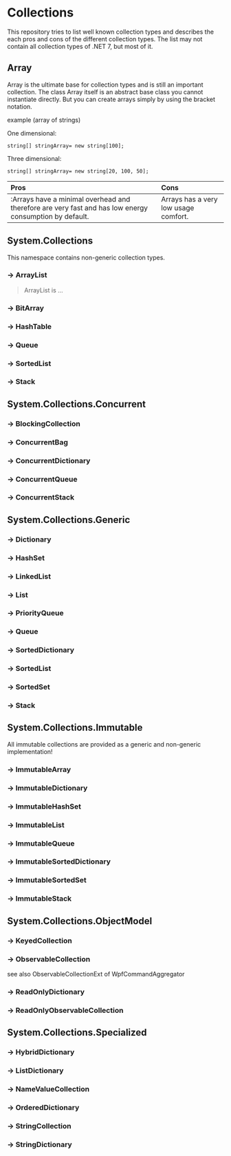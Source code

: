 ﻿# Collections

This repository tries to list well known collection types and  describes the each pros and cons of the different collection types.
The list may not contain all collection types of .NET 7, but most of it.

## Array
Array is the ultimate base for collection types and is still an important collection.
The class Array itself is an abstract base class you cannot instantiate directly.
But you can create arrays simply by using the  bracket notation.

example (array of strings)

One dimensional:

	string[] stringArray= new string[100];

Three dimensional:

	string[] stringArray= new string[20, 100, 50];


|Pros |Cons |
|:---|:---|
|:Arrays have a minimal overhead and therefore are very fast and has low energy consumption by default.|Arrays has a very low usage comfort. |


## System.Collections
This namespace contains non-generic collection types.
### -> ArrayList
>ArrayList is ...
### -> BitArray
### -> HashTable
### -> Queue
### -> SortedList
### -> Stack

## System.Collections.Concurrent
### -> BlockingCollection
### -> ConcurrentBag
### -> ConcurrentDictionary
### -> ConcurrentQueue
### -> ConcurrentStack

## System.Collections.Generic
### -> Dictionary
### -> HashSet
### -> LinkedList
### -> List
### -> PriorityQueue
### -> Queue
### -> SortedDictionary
### -> SortedList
### -> SortedSet
### -> Stack

## System.Collections.Immutable
All immutable collections are provided as a generic and non-generic implementation!
### -> ImmutableArray
### -> ImmutableDictionary
### -> ImmutableHashSet
### -> ImmutableList
### -> ImmutableQueue
### -> ImmutableSortedDictionary
### -> ImmutableSortedSet
### -> ImmutableStack

## System.Collections.ObjectModel
### -> KeyedCollection
### -> ObservableCollection
see also ObservableCollectionExt of WpfCommandAggregator
### -> ReadOnlyDictionary
### -> ReadOnlyObservableCollection

## System.Collections.Specialized
### -> HybridDictionary
### -> ListDictionary
### -> NameValueCollection
### -> OrderedDictionary
### -> StringCollection
### -> StringDictionary
 